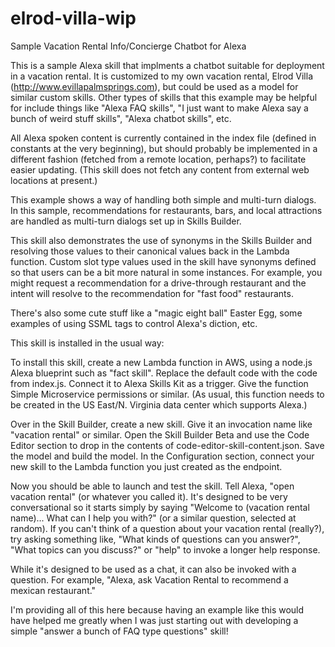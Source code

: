 # elrod-villa-wip
Sample Vacation Rental Info/Concierge Chatbot for Alexa

This is a sample Alexa skill that implments a chatbot suitable for deployment in a vacation rental. It is customized to my own vacation rental, Elrod Villa (http://www.evillapalmsprings.com), but could be used as a model for similar custom skills. Other types of skills that this example may be helpful for include things like "Alexa FAQ skills", "I just want to make Alexa say a bunch of weird stuff skills", "Alexa chatbot skills", etc.  

All Alexa spoken content is currently contained in the index file (defined in constants at the very beginning), but should probably be implemented in a different fashion (fetched from a remote location, perhaps?) to facilitate easier updating. (This skill does not fetch any content from external web locations at present.)

This example shows a way of handling both simple and multi-turn dialogs. In this sample, recommendations for restaurants, bars, and local attractions are handled as multi-turn dialogs set up in Skills Builder.

This skill also demonstrates the use of synonyms in the Skills Builder and resolving those values to their canonical values back in the Lambda function. Custom slot type values used in the skill have synonyms defined so that users can be a bit more natural in some instances. For example, you might request a recommendation for a drive-through restaurant and the intent will resolve to the recommendation for "fast food" restaurants.

There's also some cute stuff like a "magic eight ball" Easter Egg, some examples of using SSML tags to control Alexa's diction, etc.

This skill is installed in the usual way:

To install this skill, create a new Lambda function in AWS, using a node.js Alexa blueprint such as "fact skill". Replace the default code with the code from index.js. Connect it to Alexa Skills Kit as a trigger. Give the function Simple Microservice permissions or similar. (As usual, this function needs to be created in the US East/N. Virginia data center which supports Alexa.)

Over in the Skill Builder, create a new skill. Give it an invocation name like "vacation rental" or similar. Open the Skill Builder Beta and use the Code Editor section to drop in the contents of code-editor-skill-content.json. Save the model and build the model. In the Configuration section, connect your new skill to the Lambda function you just created as the endpoint.

Now you should be able to launch and test the skill. Tell Alexa, "open vacation rental" (or whatever you called it). It's designed to be very conversational so it starts simply by saying "Welcome to (vacation rental name)... What can I help you with?" (or a similar question, selected at random). If you can't think of a question about your vacation rental (really?), try asking something like, "What kinds of questions can you answer?", "What topics can you discuss?" or "help" to invoke a longer help response.

While it's designed to be used as a chat, it can also be invoked with a question. For example, "Alexa, ask Vacation Rental to recommend a mexican restaurant."

I'm providing all of this here because having an example like this would have helped me greatly when I was just starting out with developing a simple "answer a bunch of FAQ type questions" skill!
